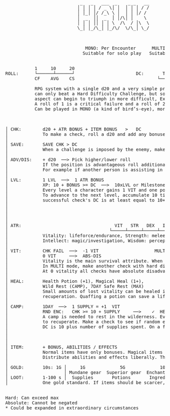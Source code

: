 <pre>
                            _   _   ___  _    _ _   __      ____________ _____
                           │ │ │ │ / _ \│ │  │ │ │ / /      │ ___ \ ___ \  __ \
                           │ │_│ │/ /_\ \ │  │ │ │/ /       │ │_/ / │_/ / │  \/
                           │  _  ││  _  │ │/\│ │    \       │    /│  __/│ │ __
                           │ │ │ ││ │ │ \  /\  / │\  \      │ │\ \│ │   │ │_\ \
                           \_│ │_/\_│ │_/\/  \/\_│ \_/      \_│ \_\_│    \____/
                                               


                              MONO: Per Encounter      MULTI: Per Engagement
                             Suitable for solo play   Suitable for group play
                         

           1     10     20                                   1-5   │   6-10   │  11-15  │  16-20          20+
ROLL:      └──────┴──────┘                       DC:       Trivial │   Easy   │  Normal │   Hard        Expert
           CF    AVG    CS                               └─────────┴──────────┴─────────┴─────────┘
           
           RPG system with a single d20 and a very simple premise. Characters without any bonuses
           can only beat a Hard Difficulty Challenge, but someone with focus towards a certain
           aspect can begin to triumph in more difficult, Expert or even Legendary level tasks.
           A roll of 1 is a critical failure and a roll of 20 a critical success.
           Can be played in MONO (a kind of bird’s-eye), more traditional MULTI, or hybrid mode.
           


│ CHK:        d20 + ATR BONUS + ITEM BONUS   >   DC                                                  │
│             To make a check, roll a d20 and add any bonuses against DC.                            │
│                                                                                                    │
│ SAVE:       SAVE CHK > DC                                                                          │
│             When a challenge is imposed by the enemy, make a save check.                           │
│                                                                                                    │
│ ADV/DIS:    + d20  ──> Pick higher/lower roll                                                      │   Max 3*
│             If the position is advantageous roll additional die and choose higher, or vice versa.  │
│             For example if another person is assisting in the task/action or if one is surrounded. │
│                                                                                                    │
│ LVL:        1 LVL  ──>  1 ATR BONUS                                                                │   Max 3*
│             XP: 10 + BONUS >= DC  ──>  10xLVL or Milestone                                         │   Max 10
│             Every level a character gains 1 VIT and one point to put towards raising an attribute. │
│             To advance to the next level, accumulate 10 times the level XP. Gain 1 XP every time a │
│             successful check's DC is at least equal to 10+BONUS, or reach a milestone in the story.│
│                                                                                                    │
│                                                                                                    │
│                                                                                                    │
│                                                                                                    │
│ ATR:                                   VIT   STR   DEX   INT   WIS   CHA                           │
│                                      └─────┴─────┴─────┴─────┴─────┴─────┘                         │
│             Vitality: lifeforce/endurance, Strength: melee/athletics, Dexterity: ranged/acrobatics │
│             Intellect: magic/investigation, Wisdom: perception/nature, Charisma: social            │
│                                                                                                    │
│ VIT:        CHK FAIL  ──>  -1 VIT                     MULTI: Recovery                              │
│             0 VIT     ──>  ABS-DIS                          (HARD-DIS)                             │
│             Vitality is the main survival attribute. When a crucial check is failed, subtract one. │
│             In MULTI mode, make another check with hard disadvantage to see if you have recovered. │
│             At 0 vitality all checks have absolute disadvantage. Run. Fail after that means death. │
│                                                                                                    │
│ HEAL:       Health Potion (+1), Magical Heal (1+),                                                 │
│             Wild Rest (CAMP), 7DAY Safe Rest (MAX)                                                 │
│             Small amounts of lost vitality can be healed in action and rest is needed for serious  │
│             recuperation. Quaffing a potion can save a life, for more haste to camp or safe haven. │
│                                                                                                    │
│ CAMP:       1DAY  ──>  1 SUPPLY = +1  VIT                                                          │   Max 10
│             RND ENC:   CHK >= 10 + SUPPLY     ──>    ✓  HEAL   ✗ -1 SUPPLY                        │
│             A camp is needed to rest in the wilderness. Every day of rest you can spend supplies   │
│             to recuperate. Make a check to see if random encounter disrupts your rest.             │
│             DC is 10 plus number of supplies spent. On a failed check you only loose one supply.   │
│                                                                                                    │
│                                                                                                    │
│                                                                                                    │
│ ITEM:       + BONUS, ABILITIES / EFFECTS                                                           │   Max 3*
│             Normal items have only bonuses. Magical items also have special abilities and effects. │
│             Distribute abilities and effects liberally. They make the world interesting.           │
│                                                                                                    │
│ GOLD:       10s: 1G │     1G             5G             10G            +G                          │
│                     │ Mundane gear  Superior gear  Enchanted gear  Exotic gear                     │
│ LOOT:       1-100 s │  Supplies       Potions       Ingredients      Magic                         │
│             One gold standard. If items should be scarcer, consider raising exchange to 100s:1G.   │


Hard: Can exceed max
Absolute: Cannot be negated
* Could be expanded in extraordinary circumstances

</pre>
